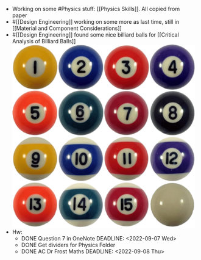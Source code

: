 - Working on some #Physics  stuff: [[Physics Skills]]. All copied from paper
- #[[Design Engineering]] working on some more as last time, still in [[Material and Component Considerations]]
- #[[Design Engineering]] found some nice billiard balls for [[Critical Analysis of Billiard Balls]] ![Balls asset](../assets/balls-removebg-preview_1662669435804_0.png)
- Hw:
	- DONE Question 7 in OneNote
	  DEADLINE: <2022-09-07 Wed>
	- DONE Get dividers for Physics Folder
	- DONE AC Dr Frost Maths
	  DEADLINE: <2022-09-08 Thu>